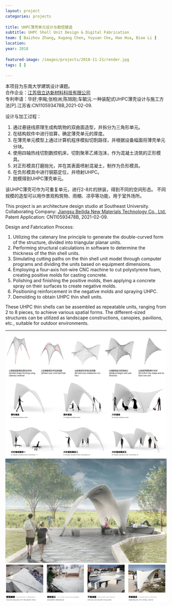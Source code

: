 ```yaml
---
layout: project
categories: projects

title: UHPC薄壳单元设计与数控建造
subtitle: UHPC Shell Unit Design & Digital Fabrication
team: [ Baizhou Zhang, Xugang Chen, Yuyuan Che, Hao Hua, Biao Li ]
location:
year: 2018

featured-image: /images/projects/2018-11-21/render.jpg
tags: [ ]

---
```


本项目为东南大学建筑设计课题。  
合作企业：[江苏倍立达新材料科技有限公司](http://www.jsbeilida.cn/)  
专利申请：华好;李飚;张柏洲;陈旭刚;车毓沅.一种装配式UHPC薄壳设计与施工方法[P].江苏省:CN110593478B,2021-02-09.

设计与加工过程：
1. 通过悬链线原理生成构筑物的双曲面造型，并拆分为三角形单元。
2. 在结构软件中进行验算，确定薄壳单元的厚度。
3. 在薄壳单元模型上通过计算机程序模拟切割路径，并根据设备幅面将薄壳单元分块。
4. 使用四轴热线切割数控机床，切割聚苯乙烯泡沫，作为混凝土浇筑的正形模具。
5. 对正形模具打磨抛光，并在其表面喷射混凝土，制作为负形模具。
6. 在负形模具中进行钢筋定位，并喷射UHPC。
7. 脱模得到UHPC薄壳单元。

该UHPC薄壳可作为可重复单元，进行2-8片的拼装，得到不同的空间形态。
不同规模的造型可以用作景观构筑物、雨棚、凉亭等功能，用于室外场所。

This project is an architecture design studio at Southeast University.  
Collaborating Company: [Jiangsu Beilida New Materials Technology Co., Ltd.](http://www.jsbeilida.cn/)  
Patent Application: CN110593478B, 2021-02-09.

Design and Fabrication Process:

1. Utilizing the catenary line principle to generate the double-curved form of the structure, divided into triangular
planar units.
2. Performing structural calculations in software to determine the thickness of the thin shell units.
3. Simulating cutting paths on the thin shell unit model through computer programs and dividing the units based on
equipment dimensions.
4. Employing a four-axis hot-wire CNC machine to cut polystyrene foam, creating positive molds for casting concrete.
5. Polishing and finishing the positive molds, then applying a concrete spray on their surfaces to create negative molds.
6. Positioning reinforcement in the negative molds and spraying UHPC.
7. Demolding to obtain UHPC thin shell units.

These UHPC thin shells can be assembled as repeatable units, ranging from 2 to 8 pieces, to achieve various spatial
forms. The different-sized structures can be utilized as landscape constructions, canopies, pavilions, etc., suitable
for outdoor environments.

---

![](/images/projects/2018-11-21/generate.jpg)
![](/images/projects/2018-11-21/type.jpg)
![](/images/projects/2018-11-21/render.jpg)
![](/images/projects/2018-11-21/photo.jpg)
